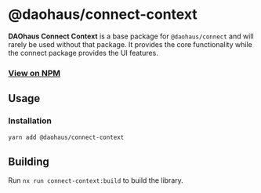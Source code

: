 # @daohaus/connect-context

**DAOhaus Connect Context** is a base package for `@daohaus/connect` and will rarely be used without that package. It provides the core functionality while the connect package provides the UI features.

### [View on NPM](https://www.npmjs.com/package/@daohaus/connect-context)

## Usage

### Installation

```bash
yarn add @daohaus/connect-context
```

## Building

Run `nx run connect-context:build` to build the library.

